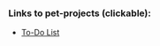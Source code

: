 ### Links to pet-projects (clickable):

* [To-Do List](https://github.com/DoffySo/petprojects/tree/todolist)